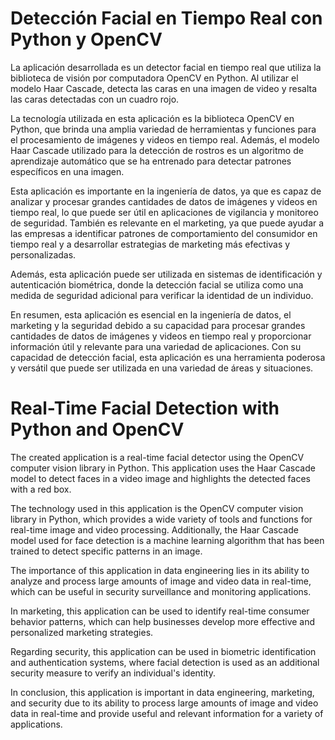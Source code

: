 
# Detección Facial en Tiempo Real con Python y OpenCV

La aplicación desarrollada es un detector facial en tiempo real que utiliza la biblioteca de visión por computadora OpenCV en Python. Al utilizar el modelo Haar Cascade, detecta las caras en una imagen de video y resalta las caras detectadas con un cuadro rojo.

La tecnología utilizada en esta aplicación es la biblioteca OpenCV en Python, que brinda una amplia variedad de herramientas y funciones para el procesamiento de imágenes y videos en tiempo real. Además, el modelo Haar Cascade utilizado para la detección de rostros es un algoritmo de aprendizaje automático que se ha entrenado para detectar patrones específicos en una imagen.

Esta aplicación es importante en la ingeniería de datos, ya que es capaz de analizar y procesar grandes cantidades de datos de imágenes y videos en tiempo real, lo que puede ser útil en aplicaciones de vigilancia y monitoreo de seguridad. También es relevante en el marketing, ya que puede ayudar a las empresas a identificar patrones de comportamiento del consumidor en tiempo real y a desarrollar estrategias de marketing más efectivas y personalizadas.

Además, esta aplicación puede ser utilizada en sistemas de identificación y autenticación biométrica, donde la detección facial se utiliza como una medida de seguridad adicional para verificar la identidad de un individuo.

En resumen, esta aplicación es esencial en la ingeniería de datos, el marketing y la seguridad debido a su capacidad para procesar grandes cantidades de datos de imágenes y videos en tiempo real y proporcionar información útil y relevante para una variedad de aplicaciones. Con su capacidad de detección facial, esta aplicación es una herramienta poderosa y versátil que puede ser utilizada en una variedad de áreas y situaciones.

# Real-Time Facial Detection with Python and OpenCV

The created application is a real-time facial detector using the OpenCV computer vision library in Python. This application uses the Haar Cascade model to detect faces in a video image and highlights the detected faces with a red box.

The technology used in this application is the OpenCV computer vision library in Python, which provides a wide variety of tools and functions for real-time image and video processing. Additionally, the Haar Cascade model used for face detection is a machine learning algorithm that has been trained to detect specific patterns in an image.

The importance of this application in data engineering lies in its ability to analyze and process large amounts of image and video data in real-time, which can be useful in security surveillance and monitoring applications.

In marketing, this application can be used to identify real-time consumer behavior patterns, which can help businesses develop more effective and personalized marketing strategies.

Regarding security, this application can be used in biometric identification and authentication systems, where facial detection is used as an additional security measure to verify an individual's identity.

In conclusion, this application is important in data engineering, marketing, and security due to its ability to process large amounts of image and video data in real-time and provide useful and relevant information for a variety of applications.
